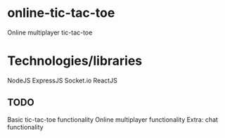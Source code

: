 # online-tic-tac-toe
Online multiplayer tic-tac-toe

# Technologies/libraries
NodeJS
ExpressJS
Socket.io
ReactJS


## TODO
Basic tic-tac-toe functionality
Online multiplayer functionality
Extra: chat functionality
